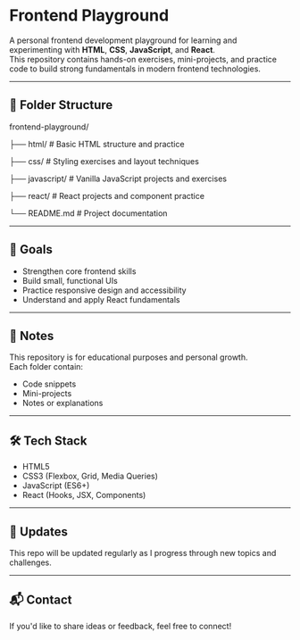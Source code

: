 # Frontend Playground

A personal frontend development playground for learning and experimenting with **HTML**, **CSS**, **JavaScript**, and **React**.  
This repository contains hands-on exercises, mini-projects, and practice code to build strong fundamentals in modern frontend technologies.

---

## 📁 Folder Structure
frontend-playground/

├── html/ # Basic HTML structure and practice

├── css/ # Styling exercises and layout techniques

├── javascript/ # Vanilla JavaScript projects and exercises

├── react/ # React projects and component practice

└── README.md # Project documentation

---

## 🚀 Goals

- Strengthen core frontend skills
- Build small, functional UIs
- Practice responsive design and accessibility
- Understand and apply React fundamentals

---

## 📌 Notes

This repository is for educational purposes and personal growth.  
Each folder contain:
- Code snippets
- Mini-projects
- Notes or explanations

---

## 🛠️ Tech Stack

- HTML5
- CSS3 (Flexbox, Grid, Media Queries)
- JavaScript (ES6+)
- React (Hooks, JSX, Components)

---

## 🔄 Updates

This repo will be updated regularly as I progress through new topics and challenges.

---

## 📬 Contact

If you'd like to share ideas or feedback, feel free to connect!


